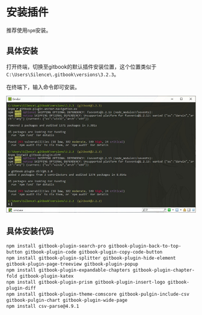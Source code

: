 # 安装插件

推荐使用`npm`安装。

## 具体安装
打开终端，切换至gitbook的默认插件安装位置，这个位置类似于`C:\Users\Silence\.gitbook\versions\3.2.3`。

在终端下，输入命令即可安装。

![p](../images/plugins.jpg)

## 具体安装代码
```
npm install gitbook-plugin-search-pro gitbook-plugin-back-to-top-button gitbook-plugin-code gitbook-plugin-copy-code-button 
npm install gitbook-plugin-splitter gitbook-plugin-hide-element gitbook-plugin-page-treeview gitbook-plugin-popup
npm install gitbook-plugin-expandable-chapters gitbook-plugin-chapter-fold gitbook-plugin-katex
npm install gitbook-plugin-prism gitbook-plugin-insert-logo gitbook-plugin-diff
npm install gitbook-plugin-theme-comscore gitbook-pulgin-include-csv gitbook-pulgin-chart gitbook-plugin-wide-page
npm install csv-parse@4.9.1
```

